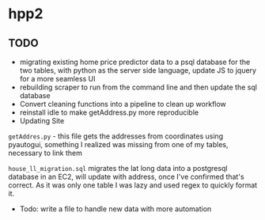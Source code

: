 # hpp2

## TODO
- migrating existing home price predictor data to a psql database for the two tables, with python as the server side language, update JS to jquery for a more seamless UI
- rebuilding scraper to run from the command line and then update the sql database
- Convert cleaning functions into a pipeline to clean up workflow
- reinstall idle to make getAddress.py more reproducible
- Updating Site


`getAddres.py` - this file gets the addresses from coordinates using pyautogui, something I realized was missing from one of my tables, necessary to link them

`house_ll_migration.sql` migrates the lat long data into a postgresql database in an EC2, will update with address, once I've confirmed that's correct.
As it was only one table I was lazy and used regex to quickly format it. 
- Todo: write a file to handle new data with more automation
